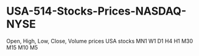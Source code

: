 # USA-514-Stocks-Prices-NASDAQ-NYSE
Open, High, Low, Close, Volume prices USA stocks MN1 W1 D1 H4 H1 M30 M15 M10 M5
